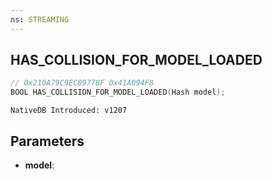 ```yaml
---
ns: STREAMING
---
```

## HAS_COLLISION_FOR_MODEL_LOADED

```c
// 0x210A79C9EC89778F 0x41A094F8
BOOL HAS_COLLISION_FOR_MODEL_LOADED(Hash model);
```

```
NativeDB Introduced: v1207
```

## Parameters
* **model**:
